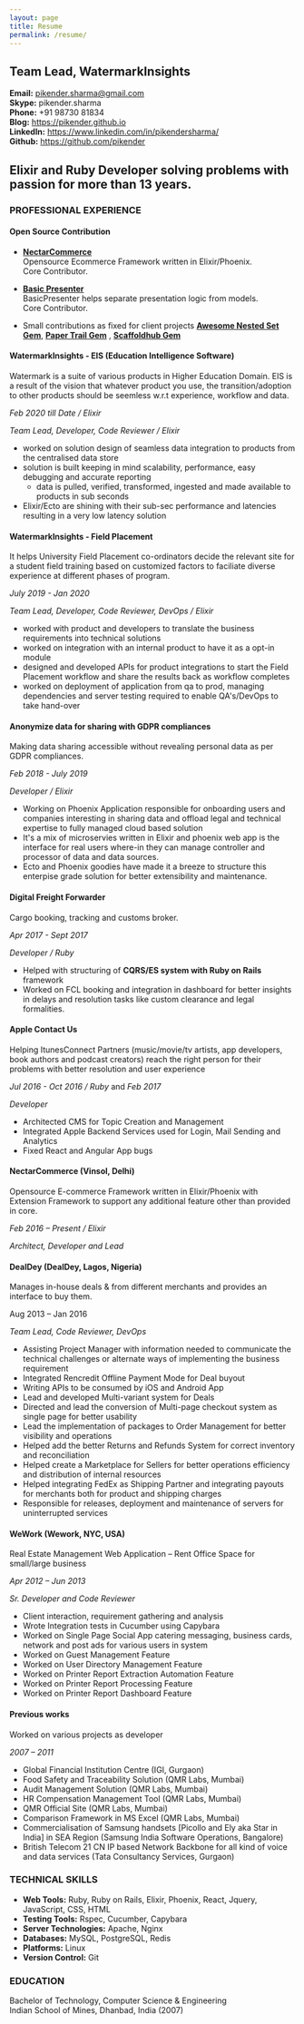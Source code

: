 ```yaml
---
layout: page
title: Resume
permalink: /resume/
---
```


## Team Lead, WatermarkInsights  
**Email:** <pikender.sharma@gmail.com>  
**Skype:** pikender.sharma  
**Phone:** +91 98730 81834  
**Blog:** <https://pikender.github.io>  
**LinkedIn:** <https://www.linkedin.com/in/pikendersharma/>  
**Github:** <https://github.com/pikender>  

## Elixir and Ruby Developer solving problems with passion for more than 13 years.

### PROFESSIONAL EXPERIENCE

#### Open Source Contribution

- [**NectarCommerce**](https://github.com/vinsol/nectarcommerce)  
  Opensource Ecommerce Framework written in Elixir/Phoenix.  
  Core Contributor.

- [**Basic Presenter**](https://github.com/vinsol/basic_presenter)  
  BasicPresenter helps separate presentation logic from models.  
  Core Contributor.

- Small contributions as fixed for client projects [**Awesome Nested Set
Gem**](https://github.com/collectiveidea/awesome_nested_set/commit/45285d7ca4b3900745756d2037ded2f9c674a373),
[**Paper Trail
Gem**](https://github.com/airblade/paper_trail/commit/4bb7306ccfa845399ef53a676935982453d51617)
, [**Scaffoldhub Gem**](https://github.com/pikender/UploadExcel)  

#### WatermarkInsights - EIS (Education Intelligence Software)

Watermark is a suite of various products in Higher Education Domain. EIS
is a result of the vision that whatever product you use, the
transition/adoption to other products should be seemless w.r.t
experience, workflow and data.

*Feb 2020 till Date / Elixir*

*Team Lead, Developer, Code Reviewer / Elixir*

- worked on solution design of seamless data integration to products
from the centralised data store
- solution is built keeping in mind scalability, performance, easy debugging
and accurate reporting
  - data is pulled, verified, transformed, ingested and made available to
products in sub seconds
- Elixir/Ecto are shining with their sub-sec performance and latencies
resulting in a very low latency solution

#### WatermarkInsights - Field Placement

It helps University Field Placement co-ordinators decide the relevant site for a
student field training based on customized factors to faciliate
diverse experience at different phases of program.

*July 2019 - Jan 2020*

*Team Lead, Developer, Code Reviewer, DevOps / Elixir*

- worked with product and developers to translate the business
requirements into technical solutions
- worked on integration with an internal product to have it as a opt-in module
- designed and developed APIs for product integrations to start the
Field Placement workflow and share the results back as workflow
completes
- worked on deployment of application from qa to prod, managing
dependencies and server testing required to enable QA's/DevOps to take
hand-over

#### Anonymize data for sharing with GDPR compliances

Making data sharing accessible without revealing personal data as per
GDPR compliances.

*Feb 2018 - July 2019*

*Developer / Elixir*

- Working on Phoenix Application responsible for onboarding users and
companies interesting in sharing data and offload legal and technical
expertise to fully managed cloud based solution
- It's a mix of microservies written in Elixir and phoenix web app is
the interface for real users where-in they can manage controller and
processor of data and data sources.
- Ecto and Phoenix goodies have made it a breeze to structure this
enterpise grade solution for better extensibility and maintenance.

#### Digital Freight Forwarder

Cargo booking, tracking and customs broker.

*Apr 2017 - Sept 2017*

*Developer / Ruby*

- Helped with structuring of **CQRS/ES system with Ruby on Rails** framework
- Worked on FCL booking and integration in dashboard for better insights
in delays and resolution tasks like custom clearance and legal
formalities.

#### Apple Contact Us

Helping ItunesConnect Partners (music/movie/tv artists, app developers, book authors and podcast creators) reach the right person for their problems with better resolution and user experience

*Jul 2016 - Oct 2016 / Ruby* and *Feb 2017*

*Developer*

- Architected CMS for Topic Creation and Management
- Integrated Apple Backend Services used for Login, Mail Sending and Analytics
- Fixed React and Angular App bugs

#### NectarCommerce (Vinsol, Delhi)

Opensource E-commerce Framework written in Elixir/Phoenix with Extension Framework to support any additional feature other than provided in core.

*Feb 2016 – Present / Elixir*

*Architect, Developer and Lead*

#### DealDey (DealDey, Lagos, Nigeria)

Manages in-house deals & from different merchants and provides an interface to buy them.

Aug 2013 – Jan 2016

*Team Lead, Code Reviewer, DevOps*

- Assisting Project Manager with information needed to communicate the technical challenges or alternate ways of implementing the business requirement
- Integrated Rencredit Offline Payment Mode for Deal buyout
- Writing APIs to be consumed by iOS and Android App
- Lead and developed Multi-variant system for Deals
- Directed and lead the conversion of Multi-page checkout system as single page for better usability
- Lead the implementation of packages to Order Management for better visibility and operations
- Helped add the better Returns and Refunds System for correct inventory and reconciliation
- Helped create a Marketplace for Sellers for better operations efficiency and distribution of internal resources
- Helped integrating FedEx as Shipping Partner and integrating payouts for merchants both for product and shipping charges
- Responsible for releases, deployment and maintenance of servers for uninterrupted services

#### WeWork (Wework, NYC, USA)

Real Estate Management Web Application – Rent Office Space for small/large business

*Apr 2012 – Jun 2013*

*Sr. Developer and Code Reviewer*

- Client interaction, requirement gathering and analysis
- Wrote Integration tests in Cucumber using Capybara
- Worked on Single Page Social App catering messaging, business cards, network and post ads for various users in system
- Worked on Guest Management Feature
- Worked on User Directory Management Feature
- Worked on Printer Report Extraction Automation Feature
- Worked on Printer Report Processing Feature
- Worked on Printer Report Dashboard Feature

#### Previous works

Worked on various projects as developer

*2007 – 2011*

- Global Financial Institution Centre (IGI, Gurgaon)
- Food Safety and Traceability Solution (QMR Labs, Mumbai)
- Audit Management Solution (QMR Labs, Mumbai)
- HR Compensation Management Tool (QMR Labs, Mumbai)
- QMR Official Site (QMR Labs, Mumbai)
- Comparison Framework in MS Excel (QMR Labs, Mumbai)
- Commercialisation of Samsung handsets [Picollo and Ely aka Star in India] in SEA Region (Samsung India Software Operations, Bangalore)
- British Telecom 21 CN IP based Network Backbone for all kind of voice and data services (Tata Consultancy Services, Gurgaon)

### TECHNICAL SKILLS

- **Web Tools:** Ruby, Ruby on Rails, Elixir, Phoenix, React, Jquery, JavaScript, CSS, HTML
- **Testing Tools:** Rspec, Cucumber, Capybara
- **Server Technologies:** Apache, Nginx
- **Databases:** MySQL, PostgreSQL, Redis
- **Platforms:** Linux
- **Version Control:** Git

### EDUCATION

Bachelor of Technology, Computer Science & Engineering  
Indian School of Mines, Dhanbad, India (2007)

